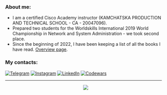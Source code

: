 ### About me:
* I am a certified Cisco Academy instructor (KAMCHATSKA PRODUCTION AND TECHNICAL SCHOOL - CA - 20047096).
* Prepared two students for the Worldskills International 2019 World Championship in Network and System Administration - we took second place.
* Since the beginning of 2022, I have been keeping a list of all the books I have read. [Overview page](https://github.com/pvenv/pvenv/blob/main/reading-list.md).

### My contacts:
[![Telegram](https://img.shields.io/badge/-Telegram-090909?style=for-the-badge&logo=telegram&logoColor=27A0D9)](https://t.me/vpotd)
[![Instagram](https://img.shields.io/badge/-Instagram-090909?style=for-the-badge&logo=instagram&logoColor=B4068E)](https://www.instagram.com/vpotd)
[![LinkedIn](https://img.shields.io/badge/-LinkedIn-090909?style=for-the-badge&logo=linkedin&logoColor=2eb4ec)](https://www.linkedin.com/in/pvenv/)
[![Codewars](https://www.codewars.com/users/pvenv/badges/micro)](https://www.codewars.com/users/pvenv)

<hr>

<div align="center">
  <span>
    <img style="width: 10px; height: auto;" src="https://github.com/tdakkota/tdakkota/blob/master/gopher.gif" />
  </span>
  <span>
  <img src="https://github-profile-trophy.vercel.app/?username=pvenv&theme=darkhub&no-bg=true&no-frame=true">
  </span>
</div>

